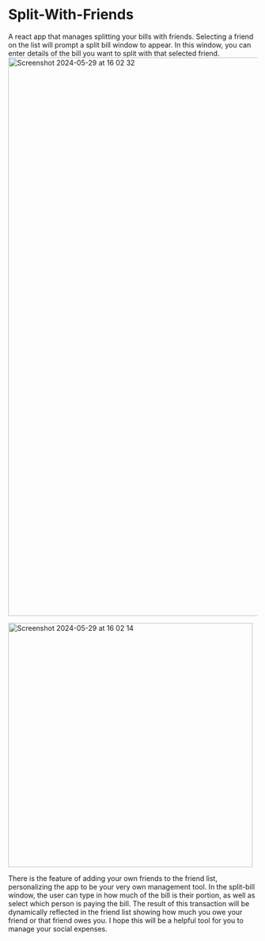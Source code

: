 # Split-With-Friends
A react app that manages splitting your bills with friends. Selecting a friend on the list will prompt a split bill window to appear. In this window, you can enter details of the bill you want to split with that selected friend.
<img width="1129" alt="Screenshot 2024-05-29 at 16 02 32" src="https://github.com/tiffanyni/Split-With-Friends/assets/167052032/a2d4f921-b1a6-45f8-ae4b-13d4b2e888ae">

<img width="494" alt="Screenshot 2024-05-29 at 16 02 14" src="https://github.com/tiffanyni/Split-With-Friends/assets/167052032/31f8942a-47ea-4dfd-8dd7-8ef509703873">

There is the feature of adding your own friends to the friend list, personalizing the app to be your very own management tool. In the split-bill window, the user can type in how much of the bill is their portion, as well as select which person is paying the bill. The result of this transaction will be dynamically reflected in the friend list showing how much you owe your friend or that friend owes you. I hope this will be a helpful tool for you to manage your social expenses.
